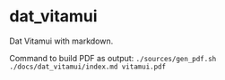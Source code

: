 # dat_vitamui

Dat Vitamui with markdown.

Command to build PDF as output:
`./sources/gen_pdf.sh ./docs/dat_vitamui/index.md vitamui.pdf`